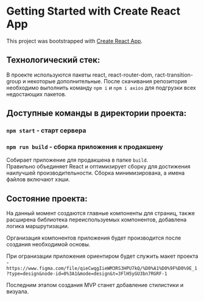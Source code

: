 # Getting Started with Create React App

This project was bootstrapped with [Create React App](https://github.com/facebook/create-react-app).

## Технологический стек:

В проекте используются пакеты react, react-router-dom, ract-transition-group и некоторые дополнительные.
После скачивания репозитория необходимо выполнить команду `npm i` и `npm i axios` для подгрузки всех недостающих пакетов.

## Доступные команды в директории проекта:

### `npm start` - старт сервера

### `npm run build` - сборка приложения к продакшену
Собирает приложение для продакшена в папке `build`.\
Правильно объединяет React и оптимизирует сборку для достижения наилучшей производительности.
Сборка минимизирована, а имена файлов включают хэши.

## Состояние проекта:

На данный момент создаются главные компоненты для страниц, также расширена библиотека переиспользуемых компонентов, добавлена логика маршрутизации.

Организация компонентов приложения будет производится после создания необходимой основы.

При огранизации приложения ориентиром будет служить макет проекта - `https://www.figma.com/file/qieCwqgIieWM3RS3HPU7kQ/%D0%A1%D0%9F%D0%9E_1?type=design&node-id=0%3A1&mode=design&t=3FlH5yGU3bn7RGRF-1`

Последним этапом создания MVP станет добавление стилистики и визуала.